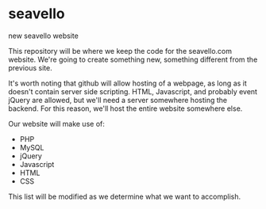 # seavello
new seavello website

This repository will be where we keep the code for the seavello.com website. We're going to create something new, 
something different from the previous site.

It's worth noting that github will allow hosting of a webpage, as long as it doesn't contain server side scripting.
HTML, Javascript, and probably event jQuery are allowed, but we'll need a server somewhere hosting the backend. For 
this reason, we'll host the entire website somewhere else.

Our website will make use of:

- PHP
- MySQL
- jQuery
- Javascript
- HTML
- CSS

This list will be modified as we determine what we want to accomplish.
